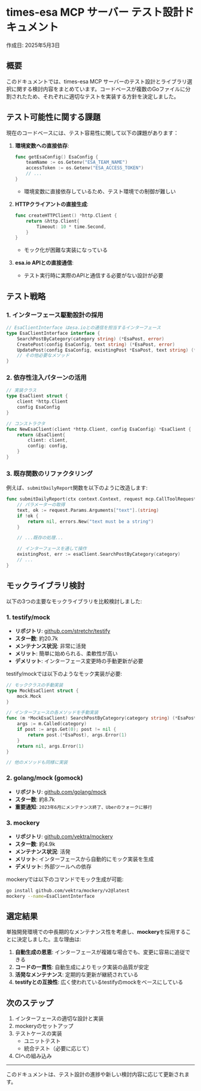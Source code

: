 # times-esa MCP サーバー テスト設計ドキュメント

作成日: 2025年5月3日

## 概要

このドキュメントでは、times-esa MCP サーバーのテスト設計とライブラリ選択に関する検討内容をまとめています。コードベースが複数のGoファイルに分割されたため、それぞれに適切なテストを実装する方針を決定しました。

## テスト可能性に関する課題

現在のコードベースには、テスト容易性に関して以下の課題があります：

1. **環境変数への直接依存**:
   ```go
   func getEsaConfig() EsaConfig {
       teamName := os.Getenv("ESA_TEAM_NAME")
       accessToken := os.Getenv("ESA_ACCESS_TOKEN")
       // ...
   }
   ```
   - 環境変数に直接依存しているため、テスト環境での制御が難しい

2. **HTTPクライアントの直接生成**:
   ```go
   func createHTTPClient() *http.Client {
       return &http.Client{
           Timeout: 10 * time.Second,
       }
   }
   ```
   - モック化が困難な実装になっている

3. **esa.io APIとの直接通信**:
   - テスト実行時に実際のAPIと通信する必要がない設計が必要

## テスト戦略

### 1. インターフェース駆動設計の採用

```go
// EsaClientInterface はesa.ioとの通信を担当するインターフェース
type EsaClientInterface interface {
    SearchPostByCategory(category string) (*EsaPost, error)
    CreatePost(config EsaConfig, text string) (*EsaPost, error)
    UpdatePost(config EsaConfig, existingPost *EsaPost, text string) (*EsaPost, error)
    // その他必要なメソッド
}
```

### 2. 依存性注入パターンの活用

```go
// 実装クラス
type EsaClient struct {
    client *http.Client
    config EsaConfig
}

// コンストラクタ
func NewEsaClient(client *http.Client, config EsaConfig) *EsaClient {
    return &EsaClient{
        client: client,
        config: config,
    }
}
```

### 3. 既存関数のリファクタリング

例えば、`submitDailyReport`関数を以下のように改造します:

```go
func submitDailyReport(ctx context.Context, request mcp.CallToolRequest, esaClient EsaClientInterface) (*mcp.CallToolResult, error) {
    // パラメーターの取得
    text, ok := request.Params.Arguments["text"].(string)
    if !ok {
        return nil, errors.New("text must be a string")
    }

    // ...既存の処理...

    // インターフェースを通して操作
    existingPost, err := esaClient.SearchPostByCategory(category)
    // ...
}
```

## モックライブラリ検討

以下の3つの主要なモックライブラリを比較検討しました:

### 1. testify/mock

- **リポジトリ**: [github.com/stretchr/testify](https://github.com/stretchr/testify)
- **スター数**: 約20.7k
- **メンテナンス状況**: 非常に活発
- **メリット**: 簡単に始められる、柔軟性が高い
- **デメリット**: インターフェース変更時の手動更新が必要

testify/mockでは以下のようなモック実装が必要:

```go
// モッククラスの手動実装
type MockEsaClient struct {
    mock.Mock
}

// インターフェースの各メソッドを手動実装
func (m *MockEsaClient) SearchPostByCategory(category string) (*EsaPost, error) {
    args := m.Called(category)
    if post := args.Get(0); post != nil {
        return post.(*EsaPost), args.Error(1)
    }
    return nil, args.Error(1)
}

// 他のメソッドも同様に実装
```

### 2. golang/mock (gomock)

- **リポジトリ**: [github.com/golang/mock](https://github.com/golang/mock)
- **スター数**: 約8.7k
- **重要通知**: `2023年6月にメンテナンス終了、Uberのフォークに移行`

### 3. mockery

- **リポジトリ**: [github.com/vektra/mockery](https://github.com/vektra/mockery)
- **スター数**: 約4.9k
- **メンテナンス状況**: 活発
- **メリット**: インターフェースから自動的にモック実装を生成
- **デメリット**: 外部ツールへの依存

mockeryでは以下のコマンドでモック生成が可能:

```bash
go install github.com/vektra/mockery/v2@latest
mockery --name=EsaClientInterface
```

## 選定結果

単独開発環境での中長期的なメンテナンス性を考慮し、**mockery**を採用することに決定しました。主な理由は:

1. **自動生成の恩恵**: インターフェースが複雑な場合でも、変更に容易に追従できる
2. **コードの一貫性**: 自動生成によりモック実装の品質が安定
3. **活発なメンテナンス**: 定期的な更新が継続されている
4. **testifyとの互換性**: 広く使われているtestifyのmockをベースにしている

## 次のステップ

1. インターフェースの適切な設計と実装
2. mockeryのセットアップ
3. テストケースの実装
   - ユニットテスト
   - 統合テスト（必要に応じて）
4. CIへの組み込み

---

このドキュメントは、テスト設計の進捗や新しい検討内容に応じて更新されます。
